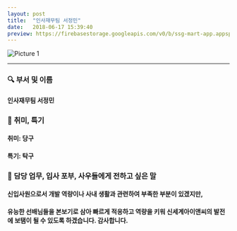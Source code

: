 ```yaml
---
layout: post
title:  "인사재무팀 서정민"
date:   2018-06-17 15:39:40
preview: https://firebasestorage.googleapis.com/v0/b/ssg-mart-app.appspot.com/o/%EB%8F%99%EA%B8%B0%EC%82%AC%EC%A7%84%2F191917.jpg?alt=media&token=43d91d30-bdde-436d-8860-c74b5db26639
---
```


![Picture 1](https://firebasestorage.googleapis.com/v0/b/ssg-mart-app.appspot.com/o/%EB%8F%99%EA%B8%B0%EC%82%AC%EC%A7%84%2F191917.jpg?alt=media&token=43d91d30-bdde-436d-8860-c74b5db26639)

---

### 🔍 **부서 및 이름**

#### 인사재무팀 서정민
    
### 🔔 **취미, 특기**

#### 취미: 당구
  
#### 특기: 탁구

### 🔔 **담당 업무, 입사 포부, 사우들에게 전하고 싶은 말**

#### 신입사원으로서 개발 역량이나 사내 생활과 관련하여 부족한 부분이 있겠지만,
    
#### 유능한 선배님들을 본보기로 삼아 빠르게 적응하고 역량을 키워 신세계아이앤씨의 발전에 보탬이 될 수 있도록 하겠습니다. 감사합니다.